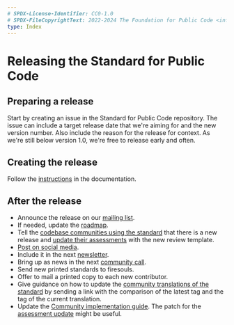 ```yaml
---
# SPDX-License-Identifier: CC0-1.0
# SPDX-FileCopyrightText: 2022-2024 The Foundation for Public Code <info@publiccode.net>
type: Index
---
```


# Releasing the Standard for Public Code

## Preparing a release

Start by creating an issue in the Standard for Public Code repository.
The issue can include a target release date that we're aiming for and the new version number.
Also include the reason for the release for context.
As we're still below version 1.0, we're free to release early and often.

## Creating the release

Follow the [instructions](https://github.com/publiccodenet/standard/blob/develop/docs/releasing.md) in the documentation.

## After the release

* Announce the release on our [mailing list](https://lists.publiccode.net/mailman/postorius/lists/standard.lists.publiccode.net/).
* If needed, update the [roadmap](https://github.com/publiccodenet/standard/blob/develop/docs/roadmap.md).
* Tell the [codebase communities using the standard](https://publiccode.net/codebases/) that there is a new release and [update their assessments](assessment-update.md) with the new review template.
* [Post on social media](../communication/how-to-post-to-social-media.md).
* Include it in the next [newsletter](../communication/sending-newsletters.md).
* Bring up as news in the next [community call](../community-calls/index.md).
* Send new printed standards to firesouls.
* Offer to mail a printed copy to each new contributor.
* Give guidance on how to update the [community translations of the standard](https://github.com/standard-for-public-code/community-translations-standard) by sending a link with the comparison of the latest tag and the tag of the current translation.
* Update the [Community implementation guide](https://github.com/publiccodenet/community-implementation-guide-standard). The patch for the [assessment update](assessment-update.md) might be useful.
